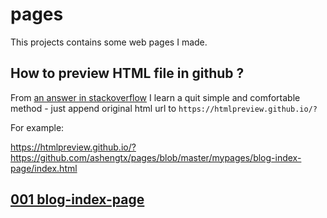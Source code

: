 # pages
This projects contains some web pages I made.

## How to preview HTML file in github ?

From [an answer in stackoverflow](https://stackoverflow.com/questions/8446218/how-to-see-an-html-page-on-github-as-a-normal-rendered-html-page-to-see-preview) I learn a quit simple and comfortable method - just append original html url to `https://htmlpreview.github.io/?`

For example:

https://htmlpreview.github.io/?https://github.com/ashengtx/pages/blob/master/mypages/blog-index-page/index.html

## [001 blog-index-page](https://htmlpreview.github.io/?https://github.com/ashengtx/pages/blob/master/docs/001-make-a-blog-index-page-from-scratch.md)



